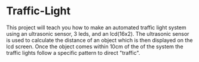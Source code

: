 # Traffic-Light
This project will teach you how to make an automated traffic light system using an ultrasonic sensor, 3 leds, and an lcd(16x2). The ultrasonic sensor is used to calculate the distance of an object which is then displayed on the lcd screen. Once the object comes within 10cm of the of the system  the traffic lights follow a specific pattern to direct "traffic".
